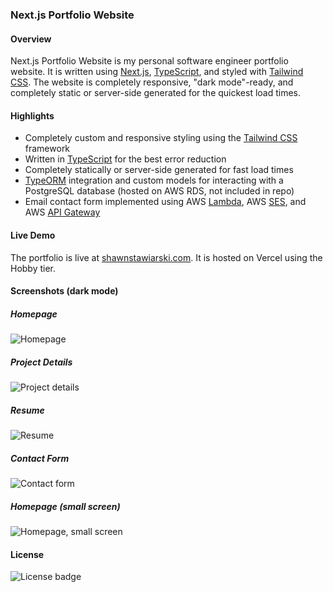 ### Next.js Portfolio Website
#### Overview
Next.js Portfolio Website is my personal software engineer portfolio website. It is written using [Next.js](https://nextjs.org), [TypeScript](https://www.typescriptlang.org), and styled with [Tailwind CSS](https://tailwindcss.com). The website is completely responsive, "dark mode"-ready, and completely static or server-side generated for the quickest load times.

#### Highlights
- Completely custom and responsive styling using the [Tailwind CSS](https://tailwindcss.com) framework
- Written in [TypeScript](https://www.typescriptlang.org) for the best error reduction
- Completely statically or server-side generated for fast load times
- [TypeORM](https://typeorm.io/#/) integration and custom models for interacting with a PostgreSQL database (hosted on AWS RDS, not included in repo)
- Email contact form implemented using AWS [Lambda](https://aws.amazon.com/lambda/), AWS [SES](https://aws.amazon.com/ses/), and AWS [API Gateway](https://aws.amazon.com/api-gateway/)

#### Live Demo
The portfolio is live at [shawnstawiarski.com](https://shawnstawiarski.com). It is hosted on Vercel using the Hobby tier.

#### Screenshots (dark mode)
##### Homepage
![Homepage](https://206e126d-9f30-4cd7-90d7-80d8d2207339.s3.us-east-2.amazonaws.com/images/readme/contact_form.webp)
##### Project Details
![Project details](https://206e126d-9f30-4cd7-90d7-80d8d2207339.s3.us-east-2.amazonaws.com/images/readme/project_details.webp)
##### Resume
![Resume](https://206e126d-9f30-4cd7-90d7-80d8d2207339.s3.us-east-2.amazonaws.com/images/readme/resume.webp)
##### Contact Form
![Contact form](https://206e126d-9f30-4cd7-90d7-80d8d2207339.s3.us-east-2.amazonaws.com/images/readme/contact_form.webp)
##### Homepage (small screen)
![Homepage, small screen](https://206e126d-9f30-4cd7-90d7-80d8d2207339.s3.us-east-2.amazonaws.com/images/readme/home_responsive.webp)

#### License
![License badge](https://img.shields.io/github/license/sstawiarski/nextjs-portfolio-website)